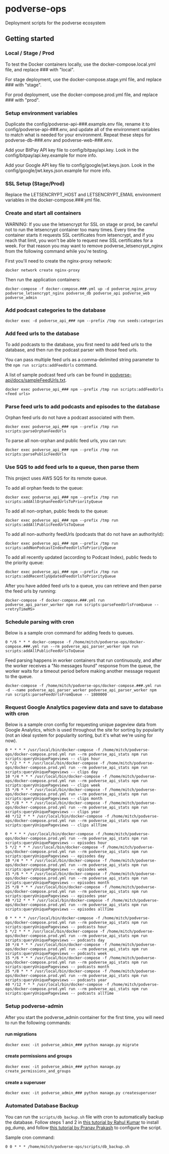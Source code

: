 # podverse-ops

Deployment scripts for the podverse ecosystem

## Getting started

### Local / Stage / Prod

To test the Docker containers locally, use the docker-compose.local.yml file, and replace \#\#\# with "local".

For stage deployment, use the docker-compose.stage.yml file, and replace \#\#\# with "stage".

For prod deployment, use the docker-compose.prod.yml file, and replace \#\#\# with "prod".

### Setup environment variables

Duplicate the config/podverse-api-\#\#\#.example.env file, rename it to config/podverse-api-\#\#\#.env, and update all of the environment variables to match what is needed for your environment. Repeat these steps for podverse-db-\#\#\#.env and podverse-web-\#\#\#.env.

Add your BitPay API key file to config/bitpay/api.key. Look in the config/bitpay/api.key.example for more info.

Add your Google API key file to config/google/jwt.keys.json. Look in the config/google/jwt.keys.json.example for more info.

### SSL Setup (Stage/Prod)

Replace the LETSENCRYPT_HOST and LETSENCRYPT_EMAIL environment variables in the docker-compose.###.yml file.

### Create and start all containers

WARNING: If you use the letsencrypt for SSL on stage or prod, be careful
not to run the letsencrypt container too many times. Every time the container
starts it requests SSL certificates from letsencrypt, and if you reach that limit,
you won't be able to request new SSL certificates for a week. For that reason you may
want to remove podverse_letsencrypt_nginx from the following command while you're testing.

First you'll need to create the nginx-proxy network:

```
docker network create nginx-proxy
```

Then run the application containers:

```
docker-compose -f docker-compose.###.yml up -d podverse_nginx_proxy podverse_letsencrypt_nginx podverse_db podverse_api podverse_web podverse_admin
```

### Add podcast categories to the database

```
docker exec -d podverse_api_### npm --prefix /tmp run seeds:categories
```

### Add feed urls to the database

To add podcasts to the database, you first need to add feed urls to the
database, and then run the podcast parser with those feed urls.

You can pass multiple feed urls as a comma-delimited string parameter to the
`npm run scripts:addFeedUrls` command.

A list of sample podcast feed urls can be found in
[podverse-api/docs/sampleFeedUrls.txt](https://github.com/podverse/podverse-api/tree/deploy/docs/sampleFeedUrls.txt).

```
docker exec podverse_api_### npm --prefix /tmp run scripts:addFeedUrls <feed urls>
```

### Parse feed urls to add podcasts and episodes to the database

Orphan feed urls do not have a podcast associated with them.

```
docker exec podverse_api_### npm --prefix /tmp run scripts:parseOrphanFeedUrls
```

To parse all non-orphan and public feed urls, you can run:

```
docker exec podverse_api_### npm --prefix /tmp run scripts:parsePublicFeedUrls
```

### Use SQS to add feed urls to a queue, then parse them

This project uses AWS SQS for its remote queue.

To add all orphan feeds to the queue:

```
docker exec podverse_api_### npm --prefix /tmp run scripts:addAllOrphanFeedUrlsToPriorityQueue
```

To add all non-orphan, public feeds to the queue:

```
docker exec podverse_api_### npm --prefix /tmp run scripts:addAllPublicFeedUrlsToQueue
```

To add all non-authority feedUrls (podcasts that do not have an authorityId):

```
docker exec podverse_api_### npm --prefix /tmp run scripts:addNonPodcastIndexFeedUrlsToPriorityQueue
```

To add all recently updated (according to Podcast Index), public feeds to the priority queue:

```
docker exec podverse_api_### npm --prefix /tmp run scripts:addRecentlyUpdatedFeedUrlsToPriorityQueue
```

After you have added feed urls to a queue, you can retrieve and then parse
the feed urls by running:

```
docker-compose -f docker-compose.###.yml run podverse_api_parser_worker npm run scripts:parseFeedUrlsFromQueue -- <retryTimeMS>
```

### Schedule parsing with cron

Below is a sample cron command for adding feeds to queues.

```
0 */6 * * * docker-compose -f /home/mitch/podverse-ops/docker-compose.###.yml run --rm podverse_api_parser_worker npm run scripts:addAllPublicFeedUrlsToQueue
```

Feed parsing happens in worker containers that run continuously, and after the worker
receives a "No messages found" response from the queue, the worker waits for a
timeout period before making another message request to the queue.

```
docker-compose -f /home/mitch/podverse-ops/docker-compose.###.yml run -d --name podverse_api_parser_worker podverse_api_parser_worker npm run scripts:parseFeedUrlsFromQueue -- 1800000
```

### Request Google Analytics pageview data and save to database with cron

Below is a sample cron config for requesting unique pageview data from Google
Analytics, which is used throughout the site for sorting by popularity (not an ideal system for popularity sorting, but it's what we're using for now).

```
0 * * * * /usr/local/bin/docker-compose -f /home/mitch/podverse-ops/docker-compose.prod.yml run --rm podverse_api_stats npm run scripts:queryUniquePageviews -- clips hour
5 */2 * * * /usr/local/bin/docker-compose -f /home/mitch/podverse-ops/docker-compose.prod.yml run --rm podverse_api_stats npm run scripts:queryUniquePageviews -- clips day
10 */4 * * * /usr/local/bin/docker-compose -f /home/mitch/podverse-ops/docker-compose.prod.yml run --rm podverse_api_stats npm run scripts:queryUniquePageviews -- clips week
15 */6 * * * /usr/local/bin/docker-compose -f /home/mitch/podverse-ops/docker-compose.prod.yml run --rm podverse_api_stats npm run scripts:queryUniquePageviews -- clips month
25 */8 * * * /usr/local/bin/docker-compose -f /home/mitch/podverse-ops/docker-compose.prod.yml run --rm podverse_api_stats npm run scripts:queryUniquePageviews -- clips year
40 */12 * * * /usr/local/bin/docker-compose -f /home/mitch/podverse-ops/docker-compose.prod.yml run --rm podverse_api_stats npm run scripts:queryUniquePageviews -- clips allTime

0 * * * * /usr/local/bin/docker-compose -f /home/mitch/podverse-ops/docker-compose.prod.yml run --rm podverse_api_stats npm run scripts:queryUniquePageviews -- episodes hour
5 */2 * * * /usr/local/bin/docker-compose -f /home/mitch/podverse-ops/docker-compose.prod.yml run --rm podverse_api_stats npm run scripts:queryUniquePageviews -- episodes day
10 */4 * * * /usr/local/bin/docker-compose -f /home/mitch/podverse-ops/docker-compose.prod.yml run --rm podverse_api_stats npm run scripts:queryUniquePageviews -- episodes week
15 */6 * * * /usr/local/bin/docker-compose -f /home/mitch/podverse-ops/docker-compose.prod.yml run --rm podverse_api_stats npm run scripts:queryUniquePageviews -- episodes month
25 */8 * * * /usr/local/bin/docker-compose -f /home/mitch/podverse-ops/docker-compose.prod.yml run --rm podverse_api_stats npm run scripts:queryUniquePageviews -- episodes year
40 */12 * * * /usr/local/bin/docker-compose -f /home/mitch/podverse-ops/docker-compose.prod.yml run --rm podverse_api_stats npm run scripts:queryUniquePageviews -- episodes allTime

0 * * * * /usr/local/bin/docker-compose -f /home/mitch/podverse-ops/docker-compose.prod.yml run --rm podverse_api_stats npm run scripts:queryUniquePageviews -- podcasts hour
5 */2 * * * /usr/local/bin/docker-compose -f /home/mitch/podverse-ops/docker-compose.prod.yml run --rm podverse_api_stats npm run scripts:queryUniquePageviews -- podcasts day
10 */4 * * * /usr/local/bin/docker-compose -f /home/mitch/podverse-ops/docker-compose.prod.yml run --rm podverse_api_stats npm run scripts:queryUniquePageviews -- podcasts week
15 */6 * * * /usr/local/bin/docker-compose -f /home/mitch/podverse-ops/docker-compose.prod.yml run --rm podverse_api_stats npm run scripts:queryUniquePageviews -- podcasts month
25 */8 * * * /usr/local/bin/docker-compose -f /home/mitch/podverse-ops/docker-compose.prod.yml run --rm podverse_api_stats npm run scripts:queryUniquePageviews -- podcasts year
40 */12 * * * /usr/local/bin/docker-compose -f /home/mitch/podverse-ops/docker-compose.prod.yml run --rm podverse_api_stats npm run scripts:queryUniquePageviews -- podcasts allTime
```

### Setup podverse-admin

After you start the podverse_admin container for the first time, you will need to run the following commands:

#### run migrations

`docker exec -it podverse_admin_### python manage.py migrate`

#### create permissions and groups

`docker exec -it podverse_admin_### python manage.py create_permissions_and_groups`

#### create a superuser

`docker exec -it podverse_admin_### python manage.py createsuperuser`

### Automated Database Backup

You can run the `scripts/db_backup.sh` file with cron to automatically backup the database. Follow steps 1 and 2 in [this tutorial by Rahul Kumar](https://tecadmin.net/install-postgresql-server-on-ubuntu/) to install pg_dump, and follow [this tutorial by Pranav Prakash](https://pranavprakash.net/2017/05/16/automated-postgresql-backups/) to configure the script.

Sample cron command:

```
0 0 * * * /home/mitch/podverse-ops/scripts/db_backup.sh
```
